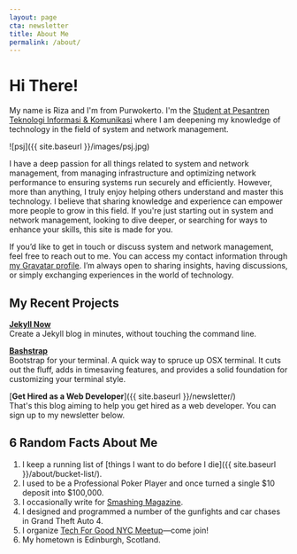 ```yaml
---
layout: page
cta: newsletter
title: About Me
permalink: /about/
---
```


# Hi There!

My name is Riza and I'm from Purwokerto. I'm the <a href="https://www.linkedin.com/in/mohammad-riza-al-fahri-86a19032a/" target="_blank">Student at Pesantren Teknologi Informasi & Komunikasi</a>
 where I am deepening my knowledge of technology in the field of system and network management.

![psj]({{ site.baseurl }}/images/psj.jpg)

I have a deep passion for all things related to system and network management, from managing infrastructure and optimizing network performance to ensuring systems run securely and efficiently. However, more than anything, I truly enjoy helping others understand and master this technology. I believe that sharing knowledge and experience can empower more people to grow in this field. If you're just starting out in system and network management, looking to dive deeper, or searching for ways to enhance your skills, this site is made for you.


If you’d like to get in touch or discuss system and network management, feel free to reach out to me. You can access my contact information through <a href="https://gravatar.com/observantbc579b3f16" target="_blank">my Gravatar profile</a>. I’m always open to sharing insights, having discussions, or simply exchanging experiences in the world of technology.

## My Recent Projects

[**Jekyll Now**](http://github.com/barryclark/jekyll-now)  
Create a Jekyll blog in minutes, without touching the command line.

[**Bashstrap**](http://github.com/barryclark/bashstrap)  
Bootstrap for your terminal. A quick way to spruce up OSX terminal. It cuts out the fluff, adds in timesaving features, and provides a solid foundation for customizing your terminal style. 

[**Get Hired as a Web Developer**]({{ site.baseurl }}/newsletter/)  
That's this blog aiming to help you get hired as a web developer. You can sign up to my newsletter below.

## 6 Random Facts About Me

1. I keep a running list of [things I want to do before I die]({{ site.baseurl }}/about/bucket-list/).
2. I used to be a Professional Poker Player and once turned a single $10 deposit into $100,000.
3. I occasionally write for [Smashing Magazine](http://www.smashingmagazine.com/author/barryclark/?rel=author).
4. I designed and programmed a number of the gunfights and car chases in Grand Theft Auto 4.
5. I organize [Tech For Good NYC Meetup](http://www.meetup.com/Tech-For-Good-NYC/)—come join!
6. My hometown is Edinburgh, Scotland.

